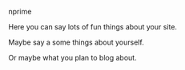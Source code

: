 nprime 

Here you can say lots of fun things about your site.

Maybe say a some things about yourself.

Or maybe what you plan to blog about.
